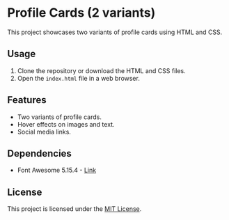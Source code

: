 # Profile Cards (2 variants)

This project showcases two variants of profile cards using HTML and CSS.

## Usage

1. Clone the repository or download the HTML and CSS files.
2. Open the `index.html` file in a web browser.

## Features

- Two variants of profile cards.
- Hover effects on images and text.
- Social media links.


## Dependencies

- Font Awesome 5.15.4 - [Link](https://cdnjs.cloudflare.com/ajax/libs/font-awesome/5.15.4/css/all.min.css)

## License

This project is licensed under the [MIT License](LICENSE).
